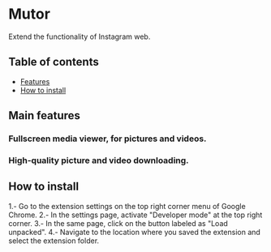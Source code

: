 # Mutor
Extend the functionality of Instagram web.

## Table of contents
- [Features](#main-features)
- [How to install](#how-to-install)

## Main features
### Fullscreen media viewer, for pictures and videos.
### High-quality picture and video downloading.

## How to install
1.- Go to the extension settings on the top right corner menu of Google Chrome.
2.- In the settings page, activate "Developer mode" at the top right corner.
3.- In the same page, click on the button labeled as "Load unpacked".
4.- Navigate to the location where you saved the extension and select the extension folder.
